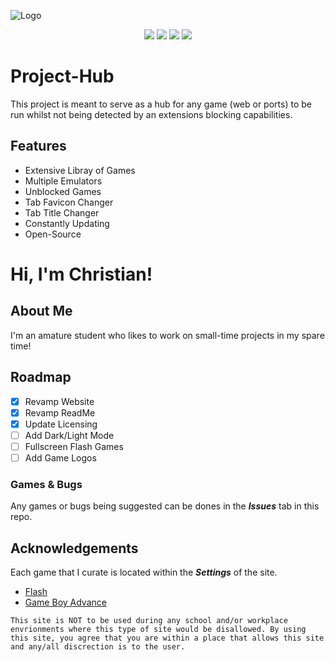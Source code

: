 ![Logo](https://i.ibb.co/CHkPGZ6/project-hub-title.png)
<div align="center">
  <a href="https://opensource.org/licenses/"><img src="https://img.shields.io/badge/License-GPL%20v3-yellow.svg?style=for-the-badge&logo=appveyor"></a>
  <a href="https://github.com/unbl0ck/project-hub/network/members"><img src="https://img.shields.io/github/forks/unbl0ck/project-hub?style=for-the-badge&logo=github"></a>
  <img src="https://img.shields.io/github/last-commit/unbl0ck/project-hub?logo=git&style=for-the-badge">
  <img src="https://img.shields.io/maintenance/yes/2023?style=for-the-badge">
</div>

# Project-Hub
This project is meant to serve as a hub for any game (web or ports) to be run whilst not being detected by an extensions blocking capabilities.

## Features
- Extensive Libray of Games
- Multiple Emulators
- Unblocked Games
- Tab Favicon Changer
- Tab Title Changer
- Constantly Updating
- Open-Source

# Hi, I'm Christian!

## About Me
I'm an amature student who likes to work on small-time projects in my spare time!

## Roadmap
- [x]  Revamp Website
- [x]  Revamp ReadMe
- [x]  Update Licensing
- [ ]  Add Dark/Light Mode
- [ ]  Fullscreen Flash Games
- [ ]  Add Game Logos
### Games & Bugs
Any games or bugs being suggested can be dones in the ***Issues*** tab in this repo.

## Acknowledgements
Each game that I curate is located within the ***Settings*** of the site.
- [Flash](https://ruffle.rs)
- [Game Boy Advance](https://github.com/taisel/IodineGBA)

`This site is NOT to be used during any school and/or workplace envrionments where this type of site would be disallowed. By using this site, you agree that you are within a place that allows this site and any/all discrection is to the user.`
